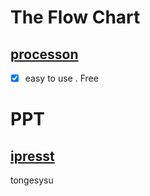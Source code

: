 # The Flow Chart 

## [processon]( https://www.processon.com/diagrams)

- [x] easy to use . Free 

# PPT

## [ipresst](http://www.ipresst.com/w/fkfjos/edit)

tongesysu

